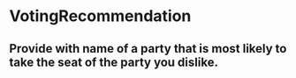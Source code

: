 # VotingRecommendation
## Provide with name of a party that is most likely to take the seat of the party you dislike.
